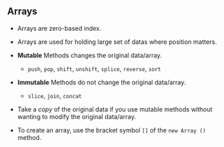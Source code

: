 ## Arrays
- Arrays are zero-based index.
- Arrays are used for holding large set of datas where position matters.
- __Mutable__ Methods changes the original data/array.
  - `push`, `pop`, `shift`, `unshift`, `splice`, `reverse`, `sort`

- __Immutable__ Methods do not change the original data/array.
  - `slice`, `join`, `concat`

- Take a _copy_ of the original data if you use mutable methods without wanting to modify the original data/array.
- To create an array, use the bracket symbol `[]` of the `new Array ()` method.






